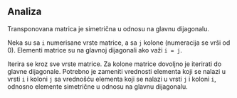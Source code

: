 ## Analiza

Transponovana matrica je simetrična u odnosu na glavnu dijagonalu.

Neka su sa ```i``` numerisane vrste matrice, a sa ```j``` kolone (numeracija se vrši od 0). Elementi matrice su na glavnoj dijagonali ako važi ```i = j```.

Iterira se kroz sve vrste matrice. Za kolone matrice dovoljno je iterirati do glavne dijagonale. Potrebno je zameniti vrednosti elementa koji se nalazi u vrsti ```i``` i koloni ```j``` sa vrednošću elementa koji se nalazi u vrsti ```j``` i koloni ```i```, odnosno elemente simetrične u odnosu na glavnu dijagonalu.